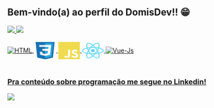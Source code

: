 ## Bem-vindo(a) ao perfil do DomisDev!! 😁

 <div>
   <a href="https://github.com/Domisnnet">
   <img height="180em" src="https://github-readme-stats.vercel.app/api?username=Domisnnet&show_icons=true&theme=tokyonight&include_all_commits=true&count_private=true"/>
   <img height="180em" src="https://github-readme-stats.vercel.app/api/top-langs/?username=Domisnnet&layout=compact&langs_count=6&theme=tokyonight"/>
</div>
    
<div style="display: inline_block"><br>
  <img align="center" alt="HTML" height="60" width="70" src="https://cdn.jsdelivr.net/gh/devicons/devicon@latest/icons/html5/html5-plain-wordmark.svg"/>
  <img align="center" alt="CSS" height="40" width="50" src="https://raw.githubusercontent.com/devicons/devicon/master/icons/css3/css3-original.svg">
  <img align="center" alt="Js" height="40" width="50" src="https://raw.githubusercontent.com/devicons/devicon/master/icons/javascript/javascript-plain.svg">
  <img align="center" alt="React" height="40" width="50" src="https://raw.githubusercontent.com/devicons/devicon/master/icons/react/react-original.svg">
   <img align="center" alt="Vue-Js" height="40" width="50" src="https://cdn.jsdelivr.net/gh/devicons/devicon@latest/icons/vuejs/vuejs-original-wordmark.svg"/>       
</div>
 
<br>
 
### Pra conteúdo sobre programação me segue no Linkedin!
 
<div> 
  <a href="https://www.linkedin.com/in/dominique-marcelino-gon%C3%A7alves-09b871331/" target="_blank"><img src="https://img.shields.io/badge/-LinkedIn-%230077B5?style=for-the-badge&logo=linkedin&logoColor=white" target="_blank"></a>
</div>
